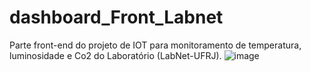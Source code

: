 # dashboard_Front_Labnet
Parte front-end do projeto de IOT para monitoramento de temperatura, luminosidade e Co2 do Laboratório (LabNet-UFRJ).
![image](https://github.com/Kellypsoares/dashboard_Front_Labnet/assets/98422722/b050f896-61f4-4b0b-a9c2-793dd5690802)
